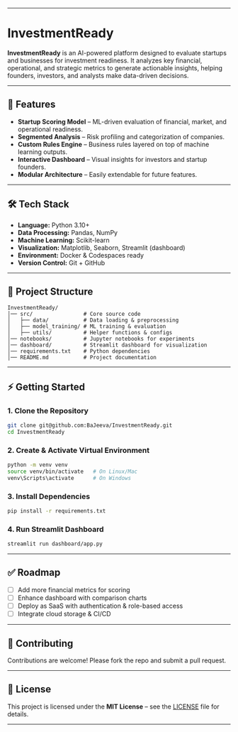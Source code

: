 
---

# InvestmentReady

**InvestmentReady** is an AI-powered platform designed to evaluate startups and businesses for investment readiness. It analyzes key financial, operational, and strategic metrics to generate actionable insights, helping founders, investors, and analysts make data-driven decisions.

---

## 🚀 Features

* **Startup Scoring Model** – ML-driven evaluation of financial, market, and operational readiness.
* **Segmented Analysis** – Risk profiling and categorization of companies.
* **Custom Rules Engine** – Business rules layered on top of machine learning outputs.
* **Interactive Dashboard** – Visual insights for investors and startup founders.
* **Modular Architecture** – Easily extendable for future features.

---

## 🛠️ Tech Stack

* **Language:** Python 3.10+
* **Data Processing:** Pandas, NumPy
* **Machine Learning:** Scikit-learn
* **Visualization:** Matplotlib, Seaborn, Streamlit (dashboard)
* **Environment:** Docker & Codespaces ready
* **Version Control:** Git + GitHub

---

## 📂 Project Structure

```
InvestmentReady/
│── src/                # Core source code
│   ├── data/           # Data loading & preprocessing
│   ├── model_training/ # ML training & evaluation
│   ├── utils/          # Helper functions & configs
│── notebooks/          # Jupyter notebooks for experiments
│── dashboard/          # Streamlit dashboard for visualization
│── requirements.txt    # Python dependencies
│── README.md           # Project documentation
```

---

## ⚡ Getting Started

### 1. Clone the Repository

```bash
git clone git@github.com:BaJeeva/InvestmentReady.git
cd InvestmentReady
```

### 2. Create & Activate Virtual Environment

```bash
python -m venv venv
source venv/bin/activate   # On Linux/Mac
venv\Scripts\activate      # On Windows
```

### 3. Install Dependencies

```bash
pip install -r requirements.txt
```

### 4. Run Streamlit Dashboard

```bash
streamlit run dashboard/app.py
```

---

## ✅ Roadmap

* [ ] Add more financial metrics for scoring
* [ ] Enhance dashboard with comparison charts
* [ ] Deploy as SaaS with authentication & role-based access
* [ ] Integrate cloud storage & CI/CD

---

## 🤝 Contributing

Contributions are welcome! Please fork the repo and submit a pull request.

---

## 📜 License

This project is licensed under the **MIT License** – see the [LICENSE](LICENSE) file for details.

---
